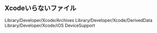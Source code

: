 ## Xcodeいらないファイル
Library/Developer/Xcode/Archives
Library/Developer/Xcode/DerivedData
Library/Developer/Xcode/iOS DeviceSupport
